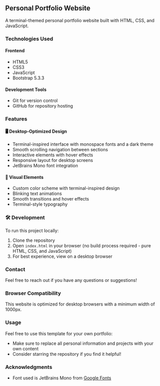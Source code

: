 ## Personal Portfolio Website

A terminal-themed personal portfolio website built with HTML, CSS, and JavaScript.

### Technologies Used

#### Frontend
- HTML5
- CSS3
- JavaScript
- Bootstrap 5.3.3

#### Development Tools
- Git for version control
- GitHub for repository hosting

### Features

#### 🖥️ Desktop-Optimized Design
- Terminal-inspired interface with monospace fonts and a dark theme
- Smooth scrolling navigation between sections
- Interactive elements with hover effects
- Responsive layout for desktop screens
- JetBrains Mono font integration

#### 🎨 Visual Elements
- Custom color scheme with terminal-inspired design
- Blinking text animations
- Smooth transitions and hover effects
- Terminal-style typography

### 🛠️ Development
To run this project locally:
1. Clone the repository
2. Open `index.html` in your browser (no build process required - pure HTML, CSS, and JavaScript)
3. For best experience, view on a desktop browser

### Contact
Feel free to reach out if you have any questions or suggestions!

### Browser Compatibility
This website is optimized for desktop browsers with a minimum width of 1000px.

### Usage
Feel free to use this template for your own portfolio:
- Make sure to replace all personal information and projects with your own content
- Consider starring the repository if you find it helpful!

### Acknowledgments
- Font used is JetBrains Mono from [Google Fonts](https://fonts.google.com)